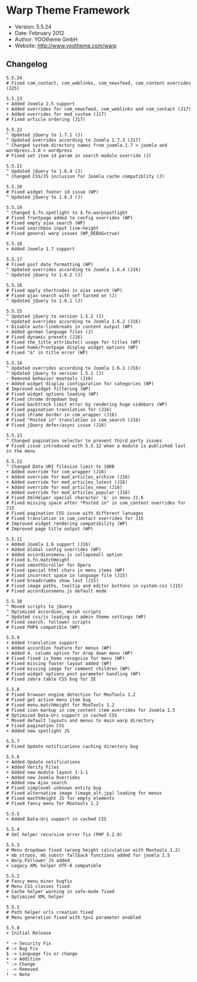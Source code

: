 # Warp Theme Framework #

- Version: 5.5.24
- Date: February 2012
- Author: YOOtheme GmbH
- Website: <http://www.yootheme.com/warp>

## Changelog

	5.5.24
	# Fixed com_contact, com_weblinks, com_newsfeed, com_content overrides (J25)

	5.5.23
	+ Added Joomla 2.5 support
	+ Added overrides for com_newsfeed, com_weblinks and com_contact (J17) 
	+ Added overrides for mod_custom (J17) 
	# Fixed article ordering (J17)

	5.5.22
	^ Updated jQuery to 1.7.1 (J)
	^ Updated overrides according to Joomla 1.7.3 (J17)
	^ Changed system directory names from joomla.1.7 > joomla and wordpress.3.0 > wordpress
	# Fixed set item id param in search module override (J)

	5.5.21
	^ Updated jQuery to 1.6.4 (J)
	^ Changed CSS/JS inclusion for Joomla cache compatiblity (J)

	5.5.20
	# Fixed widget footer id issue (WP)
	^ Updated jQuery to 1.6.3 (J)

	5.5.19
	^ Changed $.fn.spotlight to $.fn.warpspotlight
	# Fixed frontpage added to config overrides (WP)
	# Fixed empty ajax search (WP)
	# Fixed searchbox input line-height
	# Fixed general warp issues (WP_DEBUG=true)

	5.5.18
	+ Added Joomla 1.7 support

	5.5.17
	# Fixed post date formatting (WP)
	^ Updated overrides according to Joomla 1.6.4 (J16)
	^ Updated jQuery to 1.6.2 (J)

	5.5.16
	# Fixed apply shortcodes in ajax search (WP)
	# Fixed ajax search with sef turned on (J)
	^ Updated jQuery to 1.6.1 (J)

	5.5.15
	^ Updated jQuery to version 1.5.2 (J)
	^ Updated overrides according to Joomla 1.6.2 (J16)
	+ Disable auto-linebreaks in content output (WP)
	+ Added german language files (J)
	# Fixed dynamic presets (J16)
	# Fixed the_title_attribute() usage for titles (WP)
	# Fixed home/frontpage display widget options (WP)
	# Fixed "&" in title error (WP)

	5.5.14
	^ Updated overrides according to Joomla 1.6.1 (J16)
	^ Updated jQuery to version 1.5.1 (J)
	- Removed behavior mootools (J16)
	+ Added widget display configuration for categories (WP)
	# Improved widget filtering (WP)
	# Fixed widget options loading (WP)
	# Fixed chrome dropdown bug
	# Fixed backtrack limit error by rendering huge sidebars (WP)
	# Fixed pagination translation for (J16)
	# Fixed iFrame border in com_wrapper (J16)
	# Fixed "Posted in" translation in com_search (J16)
	# Fixed jQuery defer/async issue (J16)

	5.5.13
	^ Changed pagination selector to prevent third party issues
	# Fixed issue introduced with 5.5.12 when a module is published last in the menu

	5.5.12
	^ Changed Data URI filesize limit to 10KB
	+ Added override for com_wrapper (J16)
	+ Added override for mod_articles_archive (J16)
	+ Added override for mod_articles_latest (J16)
	+ Added override for mod_articles_news (J16)
	+ Added override for mod_articles_popular (J16)
	# Fixed XmlHelper special character '&' in menu J1.6
	# Fixed missing space after "Posted in" in com_content overrides for J15
	# Fixed pagination CSS issue with different lanuages
	# Fixed translation in com_contact overrides for J15
	# Improved widget rendering compatibility (WP)
	# Improved page title output (WP)

	5.5.11
	+ Added Joomla 1.6 support (J16)
	+ Added Global config overrides (WP)
	+ Added accordionsmenu.js collapseall option
	# Fixed $.fn.matchHeight
	# Fixed smoothScroller for Opera
	# Fixed special html chars in menu items (WP)
	# Fixed incorrect space in language file (J15)
	# Fixed breadcrumbs show last (J15)
	# Fixed image paths, tooltip and editor buttons in system.css (J15)
	# Fixed accordionsmenu.js default mode

	5.5.10
	^ Moved scripts to jQuery
	^ Optimized accordion, morph scripts
	^ Updated css/js loading in admin theme settings (WP)
	# Fixed search, follower scripts
	# Fixed PHP4 compatible (WP)

	5.5.9
	+ Added translation support
	+ Added accordion feature for menus (WP)
	+ Added 4. column option for drop down menu (WP)
	# Fixed fixed is_home recognize for menu (WP)
	# Fixed missing footer layout added (WP)
	# Fixed missing image for comment children (WP)
	# Fixed widget options post parameter handling (WP)
	# Fixed zebra table CSS bug for IE

	5.5.8
	# Fixed browser engine detection for MooTools 1.2
	# Fixed get active menu item bug
	# Fixed menu.matchHeight for MooTools 1.2
	# Fixed icon markup in com_content item overrides for Joomla 1.5
	# Optimized Data-Uri support in cached CSS
	^ Moved default layouts and menus to main warp directory
	# Fixed pagination CSS
	+ Added new spotlight JS

	5.5.7
	# Fixed Update notifications caching directory bug

	5.5.6
	+ Added Update notifications
	+ Added Verify Files
	+ Added new module layout 1-1-1
	+ Added new Joomla Overrides
	+ Added new Ajax search
    # Fixed simplexml unknown entity bug
    # Fixed alternative image (image_alt.jpg) loading for menus
    # Fixed machtHeight JS for empty elements
    # Fixed fancy menu for Mootools 1.2

	5.5.5
	+ Added Data-Uri support in cached CSS
	
	5.5.4
	# Xml helper recursive error fix (PHP 5.2.0)
	
	5.5.3
	# Menu dropdown fixed (wrong height calculation with Mootools 1.2)
	+ mb_strpos, mb_substr fallback functions added for joomla 1.5
	+ Warp.Follower JS added
	+ Legacy XML helper UTF-8 compatible

	5.5.2
	# Fancy menu minor bugfix
	# Menu CSS classes fixed
	# Cache helper warning in safe-mode fixed
	+ Optimized XML helper

	5.5.1
	# Path helper urls creation fixed
	# Menu generation fixed with tp=1 parameter enabled

	5.5.0
	+ Initial Release

	* -> Security Fix
	# -> Bug Fix
	$ -> Language fix or change
	+ -> Addition
	^ -> Change
	- -> Removed
	! -> Note
